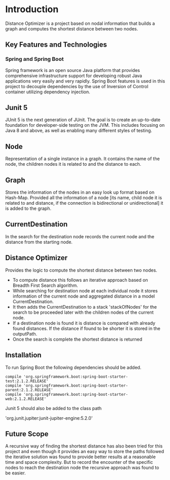 # Introduction

Distance Optimizer is a project based on nodal information that builds a graph and computes the shortest distance between two nodes.

## Key Features and Technologies

### Spring and Spring Boot
Spring framework is an open source Java platform that provides comprehensive infrastructure support for developing robust Java applications very easily and very rapidly.
Spring Boot features is used in this project to decouple dependencies by the use of Inversion of Control container utilizing dependency injection.

## Junit 5
JUnit 5 is the next generation of JUnit. The goal is to create an up-to-date foundation for developer-side testing on the JVM. This includes focusing on Java 8 and above, as well as enabling many different styles of testing.

## Node
Representation of a single instance in a graph. It contains the name of the node, the children nodes it is related to and the distance to each. 

## Graph
Stores the information of the nodes in an easy look up format based on Hash-Map. Provided all the information of a node [its name, child node it is related to and distance, if the connection is bidirectional or unidirectional] it is added to the graph.

## CurrentDestination

In the search for the destination node records the current node and the distance from the starting node.


## Distance Optimizer

Provides the logic to compute the shortest distance between two nodes. 
* To compute distance this follows an iterative approach based on Breadth First Search algorithm.
* While searching for destination node at each individual node it stores information of the current node and aggregated distance in a model CurrentDestination.
* It then adds the CurrentDestination to a stack 'stackOfNodes' for the search to be proceeded later with the children nodes of the current node.
* If a destination node is found it is distance is compared with already found distances. If the distance if found to be shorter it is stored in the outputPath.
* Once the search is complete the shortest distance is returned
     

## Installation

To run Spring Boot the following dependencies should be added.
  
    compile 'org.springframework.boot:spring-boot-starter-test:2.1.2.RELEASE'
    compile 'org.springframework.boot:spring-boot-starter-parent:2.1.2.RELEASE'
    compile 'org.springframework.boot:spring-boot-starter-web:2.1.2.RELEASE'

Junit 5 should also be added to the class path

 'org.junit.jupiter:junit-jupiter-engine:5.2.0'
 
 
 ## Future Scope
 A recursive way of finding the shortest distance has also been tried for this project and even though it provides an easy way to store the paths followed the iterative solution was found to provide better results at a reasonable time and space complexity.
 But to record the encounter of the specific nodes to reach the destination node the recursive approach was found to be easier. 